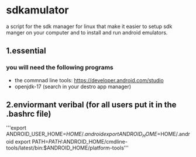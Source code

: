 # sdkamulator
a script for the sdk manager for linux that make it easier to setup sdk manger on 
your computer and to install and run android emulators.

## 1.essential
### you will need the following programs
- the commnad line tools: https://developer.android.com/studio
- openjdk-17 (search in your destro app manager) 

## 2.enviormant veribal (for all users put it in the .bashrc file)
'''export ANDROID_USER_HOME=$HOME/.android
 export ANDROID_HOME=$HOME/.android
 export PATH=$PATH:$ANDROID_HOME/cmdline-tools/latest/bin:$ANDROID_HOME/platform-tools'''

